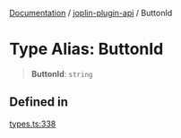 [Documentation](../../packages.md) / [joplin-plugin-api](../index.md) / ButtonId

# Type Alias: ButtonId

> **ButtonId**: `string`

## Defined in

[types.ts:338](https://github.com/rxliuli/joplin-utils/blob/2bc4cdf0126f9cf3a3dcc1c3f49a6f42208c3387/packages/joplin-plugin-api/src/types.ts#L338)
